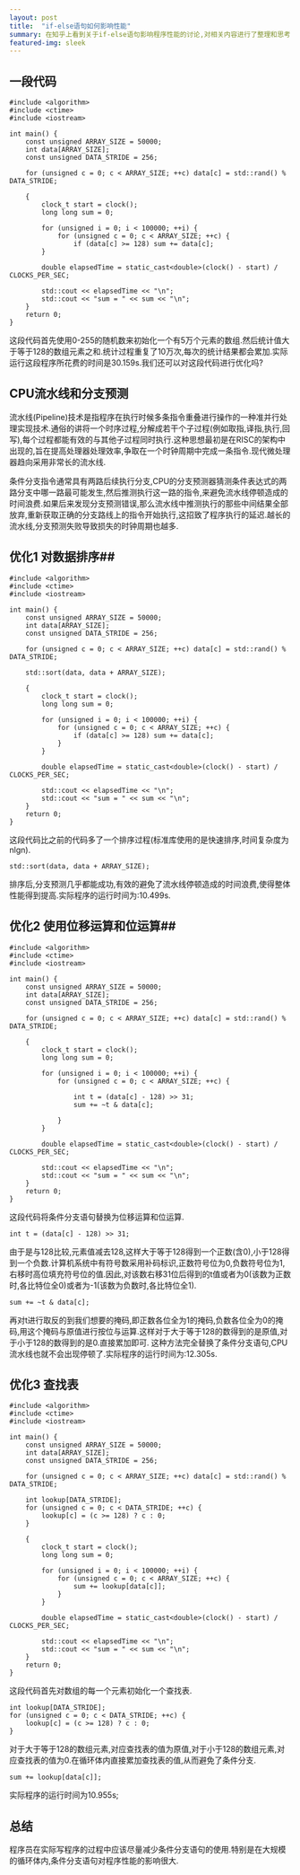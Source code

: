 ```yaml
---
layout: post
title:  "if-else语句如何影响性能"
summary: 在知乎上看到关于if-else语句影响程序性能的讨论,对相关内容进行了整理和思考.
featured-img: sleek
---
```


## 一段代码 ##
```
#include <algorithm>
#include <ctime>
#include <iostream>

int main() {
    const unsigned ARRAY_SIZE = 50000;
    int data[ARRAY_SIZE];
    const unsigned DATA_STRIDE = 256;

    for (unsigned c = 0; c < ARRAY_SIZE; ++c) data[c] = std::rand() % DATA_STRIDE;
    
    {
        clock_t start = clock();
        long long sum = 0;

        for (unsigned i = 0; i < 100000; ++i) {
            for (unsigned c = 0; c < ARRAY_SIZE; ++c) {
                if (data[c] >= 128) sum += data[c];
        }

        double elapsedTime = static_cast<double>(clock() - start) / CLOCKS_PER_SEC;

        std::cout << elapsedTime << "\n";
        std::cout << "sum = " << sum << "\n";
    }
    return 0;
}
```
这段代码首先使用0-255的随机数来初始化一个有5万个元素的数组.然后统计值大于等于128的数组元素之和.统计过程重复了10万次,每次的统计结果都会累加.实际运行这段程序所花费的时间是30.159s.我们还可以对这段代码进行优化吗?

## CPU流水线和分支预测 ##
流水线(Pipeline)技术是指程序在执行时候多条指令重叠进行操作的一种准并行处理实现技术.通俗的讲将一个时序过程,分解成若干个子过程(例如取指,译指,执行,回写),每个过程都能有效的与其他子过程同时执行.这种思想最初是在RISC的架构中出现的,旨在提高处理器处理效率,争取在一个时钟周期中完成一条指令.现代微处理器趋向采用非常长的流水线.

条件分支指令通常具有两路后续执行分支,CPU的分支预测器猜测条件表达式的两路分支中哪一路最可能发生,然后推测执行这一路的指令,来避免流水线停顿造成的时间浪费.如果后来发现分支预测错误,那么流水线中推测执行的那些中间结果全部放弃,重新获取正确的分支路线上的指令开始执行,这招致了程序执行的延迟.越长的流水线,分支预测失败导致损失的时钟周期也越多.

## 优化1 对数据排序##
```
#include <algorithm>
#include <ctime>
#include <iostream>

int main() {
    const unsigned ARRAY_SIZE = 50000;
    int data[ARRAY_SIZE];
    const unsigned DATA_STRIDE = 256;

    for (unsigned c = 0; c < ARRAY_SIZE; ++c) data[c] = std::rand() % DATA_STRIDE;

    std::sort(data, data + ARRAY_SIZE);

    {
        clock_t start = clock();
        long long sum = 0;

        for (unsigned i = 0; i < 100000; ++i) {
            for (unsigned c = 0; c < ARRAY_SIZE; ++c) {
                if (data[c] >= 128) sum += data[c];
            }
        }

        double elapsedTime = static_cast<double>(clock() - start) / CLOCKS_PER_SEC;

        std::cout << elapsedTime << "\n";
        std::cout << "sum = " << sum << "\n";
    }
    return 0;
}
```
这段代码比之前的代码多了一个排序过程(标准库使用的是快速排序,时间复杂度为nlgn).
```
std::sort(data, data + ARRAY_SIZE);
```
排序后,分支预测几乎都能成功,有效的避免了流水线停顿造成的时间浪费,使得整体性能得到提高.实际程序的运行时间为:10.499s.

## 优化2 使用位移运算和位运算##
```
#include <algorithm>
#include <ctime>
#include <iostream>

int main() {
    const unsigned ARRAY_SIZE = 50000;
    int data[ARRAY_SIZE];
    const unsigned DATA_STRIDE = 256;

    for (unsigned c = 0; c < ARRAY_SIZE; ++c) data[c] = std::rand() % DATA_STRIDE;
    
    {
        clock_t start = clock();
        long long sum = 0;

        for (unsigned i = 0; i < 100000; ++i) {
            for (unsigned c = 0; c < ARRAY_SIZE; ++c) {

                int t = (data[c] - 128) >> 31;
                sum += ~t & data[c];

            }
        }

        double elapsedTime = static_cast<double>(clock() - start) / CLOCKS_PER_SEC;

        std::cout << elapsedTime << "\n";
        std::cout << "sum = " << sum << "\n";
    }
    return 0;
}
```
这段代码将条件分支语句替换为位移运算和位运算.
```
int t = (data[c] - 128) >> 31;
```
由于是与128比较,元素值减去128,这样大于等于128得到一个正数(含0),小于128得到一个负数.计算机系统中有符号数采用补码标识,正数符号位为0,负数符号位为1,右移时高位填充符号位的值.因此,对该数右移31位后得到的t值或者为0(该数为正数时,各比特位全0)或者为-1(该数为负数时,各比特位全1).
```
sum += ~t & data[c];
```
再对t进行取反的到我们想要的掩码,即正数各位全为1的掩码,负数各位全为0的掩码,用这个掩码与原值进行按位与运算.这样对于大于等于128的数得到的是原值,对于小于128的数得到的是0.直接累加即可.
这种方法完全替换了条件分支语句,CPU流水线也就不会出现停顿了.实际程序的运行时间为:12.305s.

## 优化3 查找表 ##
```
#include <algorithm>
#include <ctime>
#include <iostream>

int main() {
    const unsigned ARRAY_SIZE = 50000;
    int data[ARRAY_SIZE];
    const unsigned DATA_STRIDE = 256;

    for (unsigned c = 0; c < ARRAY_SIZE; ++c) data[c] = std::rand() % DATA_STRIDE;

    int lookup[DATA_STRIDE];
    for (unsigned c = 0; c < DATA_STRIDE; ++c) {
        lookup[c] = (c >= 128) ? c : 0;
    }
    
    {
        clock_t start = clock();
        long long sum = 0;

        for (unsigned i = 0; i < 100000; ++i) {
            for (unsigned c = 0; c < ARRAY_SIZE; ++c) {
                sum += lookup[data[c]];
            }
        }

        double elapsedTime = static_cast<double>(clock() - start) / CLOCKS_PER_SEC;

        std::cout << elapsedTime << "\n";
        std::cout << "sum = " << sum << "\n";
    }
    return 0;
}
```
这段代码首先对数组的每一个元素初始化一个查找表.
```
int lookup[DATA_STRIDE];
for (unsigned c = 0; c < DATA_STRIDE; ++c) {
    lookup[c] = (c >= 128) ? c : 0;
}
```
对于大于等于128的数组元素,对应查找表的值为原值,对于小于128的数组元素,对应查找表的值为0.在循环体内直接累加查找表的值,从而避免了条件分支.
```
sum += lookup[data[c]];
```
实际程序的运行时间为10.955s;

## 总结 ##
程序员在实际写程序的过程中应该尽量减少条件分支语句的使用.特别是在大规模的循环体内,条件分支语句对程序性能的影响很大.
